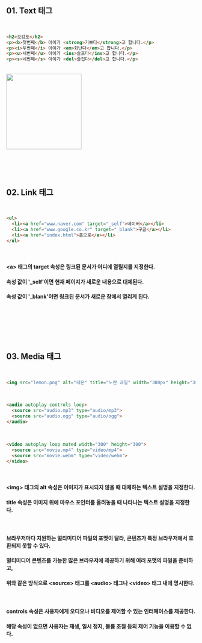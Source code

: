 ## 01. Text 태그

<br>   

```html
<h2>오감도</h2>
<p><b>첫번째</b> 아이가 <strong>기쁘다</strong>고 합니다.</p>
<p><i>두번째</i> 아이가 <em>화난다</em>고 합니다.</p>
<p><u>세번째</u> 아이가 <ins>슬프다</ins>고 합니다.</p>
<p><s>네번째</s> 아이가 <del>즐겁다</del>고 합니다.</p>
```

<br>   
<img src="https://github.com/last-child/FE/assets/98595054/8514ac7c-003c-4934-a989-6cc60b5260fa" height="200px">

<BR>   
<BR>   
<BR>   
<BR>   
<BR>   

## 02. Link 태그

<br>   

```html
<ul>
  <li><a href="www.naver.com" target="_self">네이버</a></li>
  <li><a href="www.google.co.kr" target="_blank">구글</a></li>
  <li><a href="index.html">홈으로</a></li>
</ul>
```

<br>   

#### \<a\> 태그의 target 속성은 링크된 문서가 어디에 열릴지를 지정한다.
#### 속성 값이 '_self'이면 현재 페이지가 새로운 내용으로 대체된다.
#### 속성 값이 '_blank'이면 링크된 문서가 새로운 창에서 열리게 된다.

<BR>   
<BR>   
<BR>   
<BR>   
<BR>   

## 03. Media 태그

<br>   

```html
<img src="lemon.png" alt="레몬" title="노란 과일" width="300px" height="300px">
```

<br>   

```html
<audio autoplay controls loop>
  <source src="audio.mp3" type="audio/mp3">
  <source src="audio.ogg" type="audio/ogg">
</audio>
```

<br>   

```html
<video autoplay loop muted width="300" height="300">
  <source src="movie.mp4" type="video/mp4">
  <source src="movie.webm" type="video/webm">
</video>
```

<br>    

#### \<img\> 태그의 alt 속성은 이미지가 표시되지 않을 때 대체하는 텍스트 설명을 지정한다.
#### title 속성은 이미지 위에 마우스 포인터를 올려놓을 때 나타나는 텍스트 설명을 지정한다.

<br>   

#### 브라우저마다 지원하는 멀티미디어 파일의 포맷이 달라, 콘텐츠가 특정 브라우저에서 호환되지 못할 수 있다.
#### 멀티미디어 콘텐츠를 가능한 많은 브라우저에 제공하기 위해 여러 포맷의 파일을 준비하고,
#### 위와 같은 방식으로 \<source\> 태그를 \<audio\> 태그나 \<video\> 태그 내에 명시한다.

<br>   

#### controls 속성은 사용자에게 오디오나 비디오를 제어할 수 있는 인터페이스를 제공한다.
#### 해당 속성이 없으면 사용자는 재생, 일시 정지, 볼륨 조절 등의 제어 기능을 이용할 수 없다.
